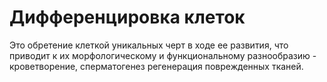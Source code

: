 # Дифференцировка клеток
Это обретение клеткой уникальных черт в ходе ее развития, что приводит к их морфологическому и функциональному разнообразию - кроветворение, сперматогенез регенерация поврежденных тканей.